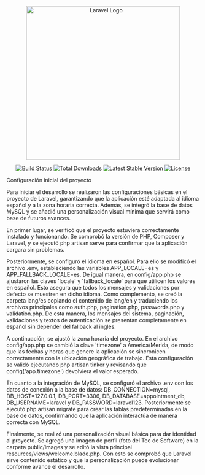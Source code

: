 <p align="center"><a href="https://laravel.com" target="_blank"><img src="https://raw.githubusercontent.com/laravel/art/master/logo-lockup/5%20SVG/2%20CMYK/1%20Full%20Color/laravel-logolockup-cmyk-red.svg" width="400" alt="Laravel Logo"></a></p>

<p align="center">
<a href="https://github.com/laravel/framework/actions"><img src="https://github.com/laravel/framework/workflows/tests/badge.svg" alt="Build Status"></a>
<a href="https://packagist.org/packages/laravel/framework"><img src="https://img.shields.io/packagist/dt/laravel/framework" alt="Total Downloads"></a>
<a href="https://packagist.org/packages/laravel/framework"><img src="https://img.shields.io/packagist/v/laravel/framework" alt="Latest Stable Version"></a>
<a href="https://packagist.org/packages/laravel/framework"><img src="https://img.shields.io/packagist/l/laravel/framework" alt="License"></a>
</p>

Configuración inicial del proyecto

Para iniciar el desarrollo se realizaron las configuraciones básicas en el proyecto de Laravel, garantizando que la aplicación esté adaptada al idioma español y a la zona horaria correcta. Además, se integró la base de datos MySQL y se añadió una personalización visual mínima que servirá como base de futuros avances.

En primer lugar, se verificó que el proyecto estuviera correctamente instalado y funcionando. Se comprobó la versión de PHP, Composer y Laravel, y se ejecutó php artisan serve para confirmar que la aplicación cargara sin problemas.

Posteriormente, se configuró el idioma en español. Para ello se modificó el archivo .env, estableciendo las variables APP_LOCALE=es y APP_FALLBACK_LOCALE=es. De igual manera, en config/app.php se ajustaron las claves 'locale' y 'fallback_locale' para que utilicen los valores en español. Esto asegura que todos los mensajes y validaciones por defecto se muestren en dicho idioma.
Como complemento, se creó la carpeta lang/es copiando el contenido de lang/en y traduciendo los archivos principales como auth.php, pagination.php, passwords.php y validation.php. De esta manera, los mensajes del sistema, paginación, validaciones y textos de autenticación se presentan completamente en español sin depender del fallback al inglés.

A continuación, se ajustó la zona horaria del proyecto. En el archivo config/app.php se cambió la clave 'timezone' a America/Merida, de modo que las fechas y horas que genere la aplicación se sincronicen correctamente con la ubicación geográfica de trabajo. Esta configuración se validó ejecutando php artisan tinker y revisando que config('app.timezone') devolviera el valor esperado.

En cuanto a la integración de MySQL, se configuró el archivo .env con los datos de conexión a la base de datos: DB_CONNECTION=mysql, DB_HOST=127.0.0.1, DB_PORT=3306, DB_DATABASE=appointment_db, DB_USERNAME=laravel y DB_PASSWORD=laravel123. Posteriormente se ejecutó php artisan migrate para crear las tablas predeterminadas en la base de datos, confirmando que la aplicación interactúa de manera correcta con MySQL.

Finalmente, se realizó una personalización visual básica para dar identidad al proyecto. Se agregó una imagen de perfil (foto del Tec de Software) en la carpeta public/images y se editó la vista principal resources/views/welcome.blade.php. Con esto se comprobó que Laravel sirve contenido estático y que la personalización puede evolucionar conforme avance el desarrollo.
